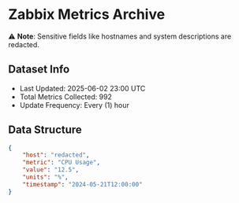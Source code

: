 # Zabbix Metrics Archive

⚠️ **Note**: Sensitive fields like hostnames and system descriptions are redacted.

## Dataset Info
- Last Updated: 2025-06-02 23:00 UTC
- Total Metrics Collected: 992
- Update Frequency: Every (1) hour

## Data Structure
```json
{
    "host": "redacted",
    "metric": "CPU Usage",
    "value": "12.5",
    "units": "%",
    "timestamp": "2024-05-21T12:00:00"
}
```
